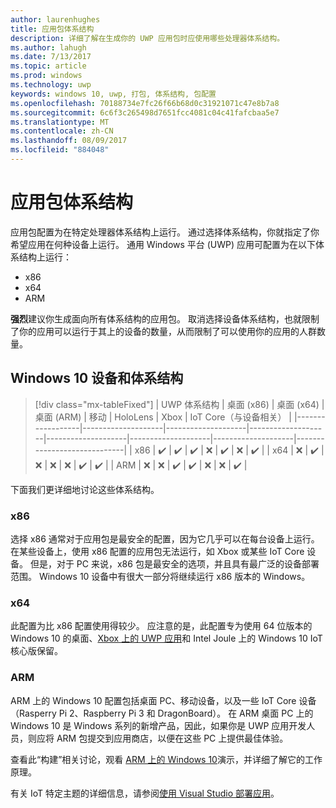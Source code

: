 ```yaml
---
author: laurenhughes
title: 应用包体系结构
description: 详细了解在生成你的 UWP 应用包时应使用哪些处理器体系结构。
ms.author: lahugh
ms.date: 7/13/2017
ms.topic: article
ms.prod: windows
ms.technology: uwp
keywords: windows 10, uwp, 打包, 体系结构, 包配置
ms.openlocfilehash: 70188734e7fc26f66b68d0c31921071c47e8b7a8
ms.sourcegitcommit: 6c6f3c265498d7651fcc4081c04c41fafcbaa5e7
ms.translationtype: MT
ms.contentlocale: zh-CN
ms.lasthandoff: 08/09/2017
ms.locfileid: "884048"
---
```

# <a name="app-package-architectures"></a>应用包体系结构

应用包配置为在特定处理器体系结构上运行。 通过选择体系结构，你就指定了你希望应用在何种设备上运行。 通用 Windows 平台 (UWP) 应用可配置为在以下体系结构上运行：
- x86
- x64
- ARM

**强烈**建议你生成面向所有体系结构的应用包。 取消选择设备体系结构，也就限制了你的应用可以运行于其上的设备的数量，从而限制了可以使用你的应用的人群数量。

## <a name="windows-10-devices-and-architectures"></a>Windows 10 设备和体系结构

> [!div class="mx-tableFixed"]
| UWP 体系结构 | 桌面 (x86)      | 桌面 (x64)      | 桌面 (ARM)      | 移动             | HoloLens           | Xbox               | IoT Core（与设备相关） | 
|------------------|--------------------|--------------------|--------------------|--------------------|--------------------|--------------------|-----------------------------|
| x86              | :heavy_check_mark: | :heavy_check_mark: | :heavy_check_mark: | :x:                | :heavy_check_mark: | :x:                | :heavy_check_mark:          |
| x64              | :x:                | :heavy_check_mark: | :x:                | :x:                | :x:                | :heavy_check_mark: | :heavy_check_mark:          |
| ARM              | :x:                | :x:                | :heavy_check_mark: | :heavy_check_mark: | :x:                | :x:                | :heavy_check_mark:          |
 

下面我们更详细地讨论这些体系结构。 

### <a name="x86"></a>x86
选择 x86 通常对于应用包是最安全的配置，因为它几乎可以在每台设备上运行。 在某些设备上，使用 x86 配置的应用包无法运行，如 Xbox 或某些 IoT Core 设备。 但是，对于 PC 来说，x86 包是最安全的选项，并且具有最广泛的设备部署范围。 Windows 10 设备中有很大一部分将继续运行 x86 版本的 Windows。 

### <a name="x64"></a>x64
此配置为比 x86 配置使用得较少。 应注意的是，此配置专为使用 64 位版本的 Windows 10 的桌面、[Xbox 上的 UWP 应用](https://docs.microsoft.com/windows/uwp/xbox-apps/system-resource-allocation)和 Intel Joule 上的 Windows 10 IoT 核心版保留。

### <a name="arm"></a>ARM
ARM 上的 Windows 10 配置包括桌面 PC、移动设备，以及一些 IoT Core 设备（Rasperry Pi 2、Raspberry Pi 3 和 DragonBoard）。 在 ARM 桌面 PC 上的 Windows 10 是 Windows 系列的新增产品，因此，如果你是 UWP 应用开发人员，则应将 ARM 包提交到应用商店，以便在这些 PC 上提供最佳体验。 

查看此“构建”相关讨论，观看 [ARM 上的 Windows 10](https://channel9.msdn.com/Events/Build/2017/P4171)演示，并详细了解它的工作原理。 

有关 IoT 特定主题的详细信息，请参阅[使用 Visual Studio 部署应用](https://developer.microsoft.com/windows/iot/Docs/AppDeployment)。
